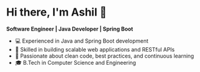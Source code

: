 # Hi there, I'm Ashil 👋
**Software Engineer | Java Developer | Spring Boot**

- 💻 Experienced in Java and Spring Boot development
- 🔧 Skilled in building scalable web applications and RESTful APIs
- 🚀 Passionate about clean code, best practices, and continuous learning
- 🎓 B.Tech in Computer Science and Engineering
